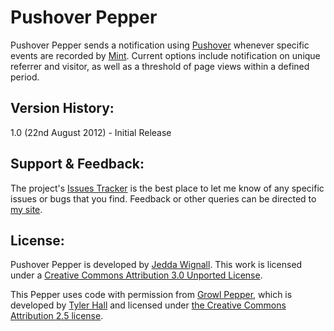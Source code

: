 Pushover Pepper
========

Pushover Pepper sends a notification using [Pushover](http://pushover.net/) whenever specific events are recorded by [Mint](http://haveamint.com). Current options include notification on unique referrer and visitor, as well as a threshold of page views within a defined period.


Version History:
--------
1.0 (22nd August 2012) - Initial Release


Support & Feedback:
--------

The project's [Issues Tracker](https://github.com/jedda/Pushover-Pepper/issues) is the best place to let me know of any specific issues or bugs that you find. Feedback or other queries can be directed to [my site](http://jedda.me/contact-jedda/).


License:
--------

Pushover Pepper is developed by [Jedda Wignall](http://jedda.me/). This work is licensed under a [Creative Commons Attribution 3.0 Unported License](http://creativecommons.org/licenses/by/3.0/deed.en_US).

This Pepper uses code with permission from [Growl Pepper](http://haveamint.com/peppermill/pepper/49/growl/), which is developed by [Tyler Hall](http://clickontyler.com/) and licensed under [the Creative Commons Attribution 2.5 license](http://creativecommons.org/licenses/by/2.5/).